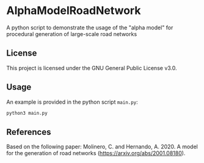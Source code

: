 # AlphaModelRoadNetwork
A python script to demonstrate the usage of the "alpha model" for procedural generation of large-scale road networks

## License

This project is licensed under the GNU General Public License v3.0.

## Usage

An example is provided in the python script `main.py`:

``` bash
python3 main.py
```

## References

Based on the following paper: Molinero, C. and Hernando, A. 2020. A model for the generation of road networks (https://arxiv.org/abs/2001.08180). 
